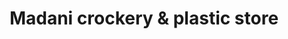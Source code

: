 ---
title: "Madani crockery & plastic store"
url: /karachi/madani-crockery-and-plastic-store/
shop: shop
---